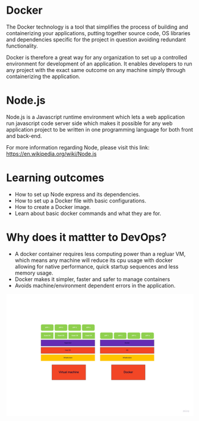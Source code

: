 # Docker

The Docker technology is a tool that simplifies the process of building and containerizing your applications, putting together source code, OS libraries and dependencies specific for the project in question avoiding redundant functionality.

Docker is therefore a great way for any organization to set up a controlled environment for development of an application. It enables developers to run any project with the exact same outcome on any machine simply through containerizing the application.

# Node.js

Node.js is a Javascript runtime environment which lets a web application run javascript code server side which makes it possible for any web application project to be written in one programming language for both front and back-end.

For more information regarding Node, please visit this link:
https://en.wikipedia.org/wiki/Node.js

# Learning outcomes

- How to set up Node express and its dependencies.
- How to set up a Docker file with basic configurations.
- How to create a Docker image.
- Learn about basic docker commands and what they are for.

# Why does it mattter to DevOps?



- A docker container requires less computing power than a regluar VM, which means any machine will reduce its cpu usage with docker allowing for native performance, quick startup sequences and less memory usage.
- Docker makes it simpler, faster and safer to manage containers
- Avoids machine/environment dependent errors in the application.

![docker](./assets/docker.png)

